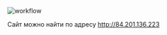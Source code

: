 ![workflow](https://github.com/DoobyDouglas/foodgram-project-react/actions/workflows/yamdb_workflow.yml/badge.svg)

Cайт можно найти по адресу http://84.201.136.223